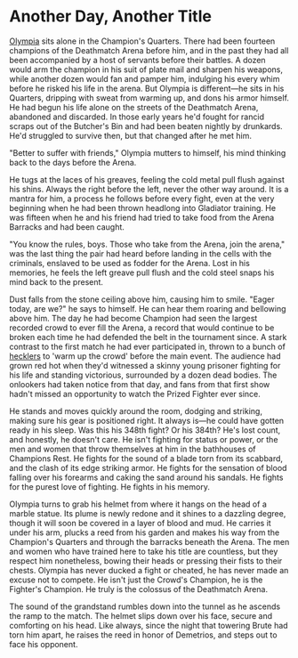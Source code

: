 # Another Day, Another Title

[Olympia](../../heroes-of-rathe/olympia-about.md) sits alone in the Champion's Quarters. There had been fourteen champions of the Deathmatch Arena before him, and in the past they had all been accompanied by a host of servants before their battles. A dozen would arm the champion in his suit of plate mail and sharpen his weapons, while another dozen would fan and pamper him, indulging his every whim before he risked his life in the arena. But Olympia is different—he sits in his Quarters, dripping with sweat from warming up, and dons his armor himself. He had begun his life alone on the streets of the Deathmatch Arena, abandoned and discarded. In those early years he'd fought for rancid scraps out of the Butcher's Bin and had been beaten nightly by drunkards. He'd struggled to survive then, but that changed after he met him.

"Better to suffer with friends," Olympia mutters to himself, his mind thinking back to the days before the Arena.

He tugs at the laces of his greaves, feeling the cold metal pull flush against his shins. Always the right before the left, never the other way around. It is a mantra for him, a process he follows before every fight, even at the very beginning when he had been thrown headlong into Gladiator training. He was fifteen when he and his friend had tried to take food from the Arena Barracks and had been caught.

"You know the rules, boys. Those who take from the Arena, join the arena," was the last thing the pair had heard before landing in the cells with the criminals, enslaved to be used as fodder for the Arena. Lost in his memories, he feels the left greave pull flush and the cold steel snaps his mind back to the present.

Dust falls from the stone ceiling above him, causing him to smile. "Eager today, are we?" he says to himself. He can hear them roaring and bellowing above him. The day he had become Champion had seen the largest recorded crowd to ever fill the Arena, a record that would continue to be broken each time he had defended the belt in the tournament since. A stark contrast to the first match he had ever participated in, thrown to a bunch of [hecklers](../../continents/rathe/savage-lands/call-of-adventure.md#hecklers) to 'warm up the crowd' before the main event. The audience had grown red hot when they'd witnessed a skinny young prisoner fighting for his life and standing victorious, surrounded by a dozen dead bodies. The onlookers had taken notice from that day, and fans from that first show hadn't missed an opportunity to watch the Prized Fighter ever since.

He stands and moves quickly around the room, dodging and striking, making sure his gear is positioned right. It always is—he could have gotten ready in his sleep. Was this his 348th fight? Or his 384th? He's lost count, and honestly, he doesn't care. He isn't fighting for status or power, or the men and women that throw themselves at him in the bathhouses of Champions Rest. He fights for the sound of a blade torn from its scabbard, and the clash of its edge striking armor. He fights for the sensation of blood falling over his forearms and caking the sand around his sandals. He fights for the purest love of fighting. He fights in his memory.

Olympia turns to grab his helmet from where it hangs on the head of a marble statue. Its plume is newly redone and it shines to a dazzling degree, though it will soon be covered in a layer of blood and mud. He carries it under his arm, plucks a reed from his garden and makes his way from the Champion's Quarters and through the barracks beneath the Arena. The men and women who have trained here to take his title are countless, but they respect him nonetheless, bowing their heads or pressing their fists to their chests. Olympia has never ducked a fight or cheated, he has never made an excuse not to compete. He isn't just the Crowd's Champion, he is the Fighter's Champion. He truly is the colossus of the Deathmatch Arena.

The sound of the grandstand rumbles down into the tunnel as he ascends the ramp to the match. The helmet slips down over his face, secure and comforting on his head. Like always, since the night that towering Brute had torn him apart, he raises the reed in honor of Demetrios, and steps out to face his opponent.
